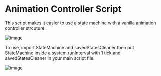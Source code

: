 # Animation Controller Script

This script makes it easier to use a state machine with a vanilla animation controller strcuture.




![image](https://github.com/user-attachments/assets/01bb7af3-c7e4-490d-895e-9f028d6c4712)


To use, import StateMachine and savedStatesCleaner then put StateMachine inside a system.runInterval with 1 tick and savedStatesCleaner in your main script file.

![image](https://github.com/user-attachments/assets/6176e2a3-a686-4e8e-a617-45a0fe23e906)

